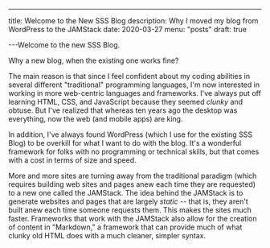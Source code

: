 ---

title: Welcome to the New SSS Blog
description: Why I moved my blog from WordPress to the JAMStack
date: 2020-03-27
menu: "posts"
draft: true

---Welcome to the new SSS Blog.

Why a new blog, when the existing one works fine?

The main reason is that since I feel confident about my coding abilities in several different "traditional" programming languages, I'm now interested in working in more web-centric languages and frameworks. I've always put off learning HTML, CSS, and JavaScript because they seemed _clunky_ and obtuse. But I've realized that whereas ten years ago the desktop was everything, now the web (and mobile apps) are king.

In addition, I've always found WordPress (which I use for the existing SSS Blog) to be overkill for what I want to do with the blog. It's a wonderful framework for folks with no programming or technical skills, but that comes with a cost in terms of size and speed.

More and more sites are turning away from the traditional paradigm (which requires building web sites and pages anew each time they are requested) to a new one called the JAMStack. The idea behind the JAMStack is to generate websites and pages that are largely _static_ -- that is, they aren't built anew each time someone requests them. This makes the sites much faster. Frameworks that work with the JAMStack also allow for the creation of content in "Markdown," a framework that can provide much of what clunky old HTML does with a much cleaner, simpler syntax.
